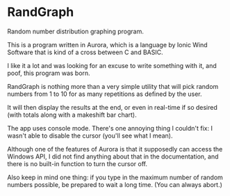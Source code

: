 # RandGraph
 Random number distribution graphing program.

This is a program written in Aurora, which is a language by Ionic Wind Software that is kind of a cross between C and BASIC.

I like it a lot and was looking for an excuse to write something with it, and poof, this program was born.

RandGraph is nothing more than a very simple utility that will pick random numbers from 1 to 10 for as many repetitions as defined by the user.

It will then display the results at the end, or even in real-time if so desired (with totals along with a makeshift bar chart).

The app uses console mode.  There's one annoying thing I couldn't fix: I wasn't able to disable the cursor (you'll see what I mean).

Although one of the features of Aurora is that it supposedly can access the Windows API, I did not find anything about that in the documentation, and there is no built-in function to turn the cursor off.

Also keep in mind one thing: if you type in the maximum number of random numbers possible, be prepared to wait a long time.  (You can always abort.)
